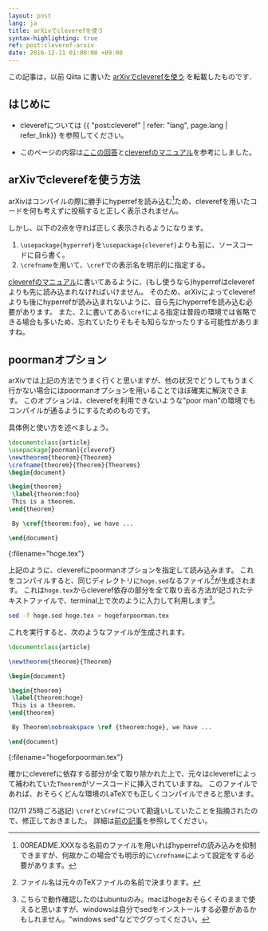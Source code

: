 ```yaml
---
layout: post
lang: ja
title: arXivでcleverefを使う
syntax-highlighting: true
ref: post:cleveref-arxiv
date: 2016-12-11 01:00:00 +09:00
---
```


この記事は，以前 Qiita に書いた
[arXivでcleverefを使う](https://qiita.com/wktkshn/items/f38a759fd6b9e0a81de7) を転載したものです．

## はじめに
- cleverefについては
{{ "post:cleveref" | refer: "lang", page.lang | refer_link}}
を参照してください。

- このページの内容は[ここの回答](http://tex.stackexchange.com/questions/276801/how-does-one-use-cleveref-in-an-arxiv-submission)と[cleverefのマニュアル](http://tug.ctan.org/macros/latex/contrib/cleveref/cleveref.pdf)を参考にしました。

## arXivでcleverefを使う方法
arXivはコンパイルの際に勝手にhyperrefを読み込む[^1]ため、cleverefを用いたコードを何も考えずに投稿すると正しく表示されません。

[^1]: 00README.XXXなる名前のファイルを用いればhyperrefの読み込みを抑制できますが、何故かこの場合でも明示的に`\crefname`によって設定をする必要があります。

しかし、以下の2点を守れば正しく表示されるようになります。

1. `\usepackage{hyperref}`を`\usepackage{cleveref}`よりも前に、ソースコードに自ら書く。
2. `\crefname`を用いて、`\cref`での表示名を明示的に指定する。

[cleverefのマニュアル](http://tug.ctan.org/macros/latex/contrib/cleveref/cleveref.pdf)に書いてあるように、(もし使うなら)hyperrefはcleverefよりも先に読み込まれなければいけません。
そのため、arXivによってcleverefよりも後にhyperrefが読み込まれないように、自ら先にhyperrefを読み込む必要があります。
また、2.に書いてある`\cref`による指定は普段の環境では省略できる場合も多いため、忘れていたりそもそも知らなかったりする可能性がありますね。

## poormanオプション
arXivでは上記の方法でうまく行くと思いますが、他の状況でどうしてもうまく行かない場合にはpoormanオプションを用いることでほぼ確実に解決できます。
このオプションは、cleverefを利用できないような"poor man"の環境でもコンパイルが通るようにするためのものです。

具体例と使い方を述べましょう。

```tex
\documentclass{article}
\usepackage[poorman]{cleveref}
\newtheorem{theorem}{Theorem}
\crefname{theorem}{Theorem}{Theorems}
\begin{document}

\begin{theorem}
 \label{theorem:foo}
 This is a theorem.
\end{theorem}

 By \cref{theorem:foo}, we have ...

\end{document}
```
{:filename="hoge.tex"}

上記のように、cleverefにpoormanオプションを指定して読み込みます。
これをコンパイルすると、同じディレクトリに`hoge.sed`なるファイル[^2]が生成されます。
これは`hoge.tex`からcleveref依存の部分を全て取り去る方法が記されたテキストファイルで、terminal上で次のように入力して利用します[^3]。

[^2]: ファイル名は元々のTeXファイルの名前で決まります。

[^3]: こちらで動作確認したのはubuntuのみ。macはhogeおそらくそのままで使えると思いますが、windowsは自分でsedをインストールする必要があるかもしれません。"windows sed"などでググってください。

```bash
sed -f hoge.sed hoge.tex > hogeforpoorman.tex
```

これを実行すると、次のようなファイルが生成されます。

```tex
\documentclass{article}

\newtheorem{theorem}{Theorem}

\begin{document}

\begin{theorem}
 \label{theorem:hoge}
 This is a theorem.
\end{theorem}

 By Theorem\nobreakspace \ref {theorem:hoge}, we have ...

\end{document}
```
{:filename="hogeforpoorman.tex"}

確かにcleverefに依存する部分が全て取り除かれた上で、元々はcleverefによって補われていた`Theorem`がソースコードに挿入されていますね。
このファイルであれば、おそらくどんな環境のLaTeXでも正しくコンパイルできると思います。

(12/11 25時ごろ追記)
`\cref`と`\Cref`について勘違いしていたことを指摘されたので、修正しておきました。
詳細は[前の記事](http://qiita.com/wktkshn/items/110cd6007837938e6c88)を参照してください。
